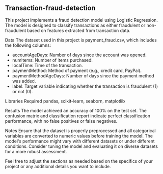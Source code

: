 <h2>Transaction-fraud-detection</h2>

This project implements a fraud detection model using Logistic Regression. The model is designed to classify transactions as either fraudulent or non-fraudulent based on features extracted from transaction data.

Data
The dataset used in this project is payment_fraud.csv, which includes the following columns:

<ul>
  <li>accountAgeDays: Number of days since the account was opened.</li>
  <li>numItems: Number of items purchased.</li>
  <li>localTime: Time of the transaction.</li>
  <li>paymentMethod: Method of payment (e.g., credit card, PayPal).</li>
  <li>paymentMethodAgeDays: Number of days since the payment method was added.</li>
  <li>label: Target variable indicating whether the transaction is fraudulent (1) or not (0).</li>
</ul>



Libraries Required
pandas, scikit-learn, seaborn, matplotlib

Results
The model achieved an accuracy of 100% on the test set. 
The confusion matrix and classification report indicate perfect classification performance, with no false positives or false negatives.

Notes
Ensure that the dataset is properly preprocessed and all categorical variables are converted to numeric values before training the model.
The model's performance might vary with different datasets or under different conditions. 
Consider tuning the model and evaluating it on diverse datasets for a more robust assessment.

Feel free to adjust the sections as needed based on the specifics of your project or any additional details you want to include.
